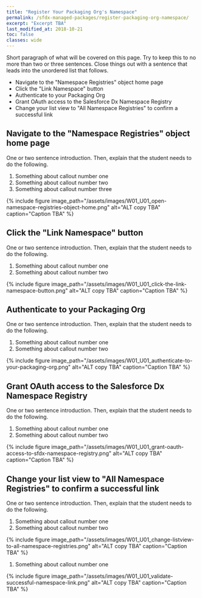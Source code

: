 ```yaml
---
title: "Register Your Packaging Org's Namespace"
permalink: /sfdx-managed-packages/register-packaging-org-namespace/
excerpt: "Excerpt TBA"
last_modified_at: 2018-10-21
toc: false
classes: wide
---
```


Short paragraph of what will be covered on this page.  Try to keep this to no more than two or three sentences. Close things out with a sentence that leads into the unordered list that follows.

* Navigate to the "Namespace Registries" object home page
* Click the "Link Namespace" button
* Authenticate to your Packaging Org
* Grant OAuth access to the Salesforce Dx Namespace Registry
* Change your list view to "All Namespace Registries" to confirm a successful link

## Navigate to the "Namespace Registries" object home page
One or two sentence introduction. Then, explain that the student needs to do the following.

1. Something about callout number one
2. Something about callout number two
3. Something about callout number three

{% include figure image_path="/assets/images/W01_U01_open-namespace-registries-object-home.png" alt="ALT copy TBA" caption="Caption TBA" %}

## Click the "Link Namespace" button
One or two sentence introduction. Then, explain that the student needs to do the following.

1. Something about callout number one
2. Something about callout number two

{% include figure image_path="/assets/images/W01_U01_click-the-link-namespace-button.png" alt="ALT copy TBA" caption="Caption TBA" %}

## Authenticate to your Packaging Org
One or two sentence introduction. Then, explain that the student needs to do the following.

1. Something about callout number one
2. Something about callout number two

{% include figure image_path="/assets/images/W01_U01_authenticate-to-your-packaging-org.png" alt="ALT copy TBA" caption="Caption TBA" %}

## Grant OAuth access to the Salesforce Dx Namespace Registry
One or two sentence introduction. Then, explain that the student needs to do the following.

1. Something about callout number one
2. Something about callout number two

{% include figure image_path="/assets/images/W01_U01_grant-oauth-access-to-sfdx-namespace-registry.png" alt="ALT copy TBA" caption="Caption TBA" %}

## Change your list view to "All Namespace Registries" to confirm a successful link
One or two sentence introduction. Then, explain that the student needs to do the following.

1. Something about callout number one
2. Something about callout number two

{% include figure image_path="/assets/images/W01_U01_change-listview-to-all-namespace-registries.png" alt="ALT copy TBA" caption="Caption TBA" %}

1. Something about callout number one

{% include figure image_path="/assets/images/W01_U01_validate-successful-namespace-link.png" alt="ALT copy TBA" caption="Caption TBA" %}
